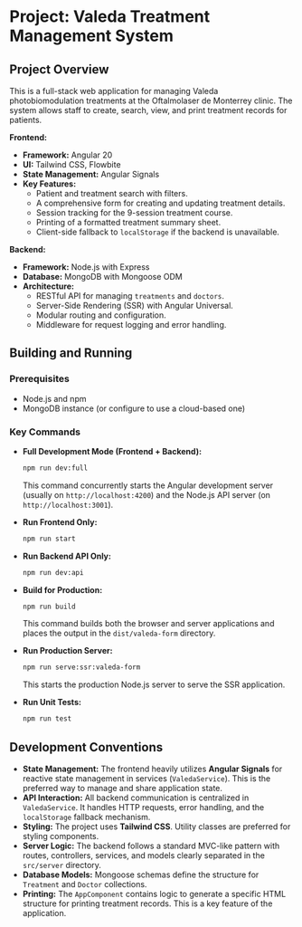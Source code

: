 # Project: Valeda Treatment Management System

## Project Overview

This is a full-stack web application for managing Valeda photobiomodulation treatments at the Oftalmolaser de Monterrey clinic. The system allows staff to create, search, view, and print treatment records for patients.

**Frontend:**

*   **Framework:** Angular 20
*   **UI:** Tailwind CSS, Flowbite
*   **State Management:** Angular Signals
*   **Key Features:**
    *   Patient and treatment search with filters.
    *   A comprehensive form for creating and updating treatment details.
    *   Session tracking for the 9-session treatment course.
    *   Printing of a formatted treatment summary sheet.
    *   Client-side fallback to `localStorage` if the backend is unavailable.

**Backend:**

*   **Framework:** Node.js with Express
*   **Database:** MongoDB with Mongoose ODM
*   **Architecture:**
    *   RESTful API for managing `treatments` and `doctors`.
    *   Server-Side Rendering (SSR) with Angular Universal.
    *   Modular routing and configuration.
    *   Middleware for request logging and error handling.

## Building and Running

### Prerequisites

*   Node.js and npm
*   MongoDB instance (or configure to use a cloud-based one)

### Key Commands

*   **Full Development Mode (Frontend + Backend):**
    ```bash
    npm run dev:full
    ```
    This command concurrently starts the Angular development server (usually on `http://localhost:4200`) and the Node.js API server (on `http://localhost:3001`).

*   **Run Frontend Only:**
    ```bash
    npm run start
    ```

*   **Run Backend API Only:**
    ```bash
    npm run dev:api
    ```

*   **Build for Production:**
    ```bash
    npm run build
    ```
    This command builds both the browser and server applications and places the output in the `dist/valeda-form` directory.

*   **Run Production Server:**
    ```bash
    npm run serve:ssr:valeda-form
    ```
    This starts the production Node.js server to serve the SSR application.

*   **Run Unit Tests:**
    ```bash
    npm run test
    ```

## Development Conventions

*   **State Management:** The frontend heavily utilizes **Angular Signals** for reactive state management in services (`ValedaService`). This is the preferred way to manage and share application state.
*   **API Interaction:** All backend communication is centralized in `ValedaService`. It handles HTTP requests, error handling, and the `localStorage` fallback mechanism.
*   **Styling:** The project uses **Tailwind CSS**. Utility classes are preferred for styling components.
*   **Server Logic:** The backend follows a standard MVC-like pattern with routes, controllers, services, and models clearly separated in the `src/server` directory.
*   **Database Models:** Mongoose schemas define the structure for `Treatment` and `Doctor` collections.
*   **Printing:** The `AppComponent` contains logic to generate a specific HTML structure for printing treatment records. This is a key feature of the application.
